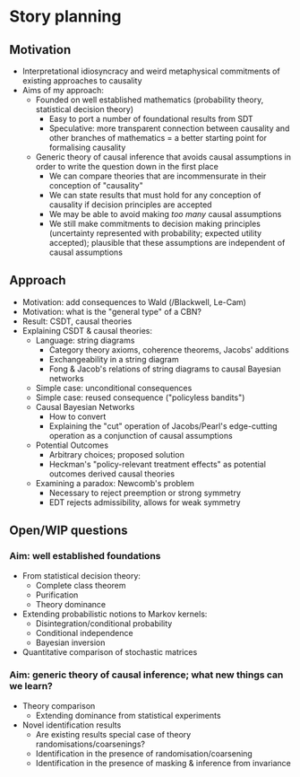 # Story planning


## Motivation

 - Interpretational idiosyncracy and weird metaphysical commitments of existing approaches to causality
 - Aims of my approach:
 	- Founded on well established mathematics (probability theory, statistical decision theory)
 		- Easy to port a number of foundational results from SDT
 		- Speculative: more transparent connection between causality and other branches of mathematics = a better starting point for formalising causality
 	- Generic theory of causal inference that avoids causal assumptions in order to write the question down in the first place
 		- We can compare theories that are incommensurate in their conception of "causality"
 		- We can state results that must hold for any conception of causality if decision principles are accepted
 		- We may be able to avoid making *too many* causal assumptions
 		- We still make commitments to decision making principles (uncertainty represented with probability; expected utility accepted); plausible that these assumptions are independent of causal assumptions

## Approach

 - Motivation: add consequences to Wald (/Blackwell, Le-Cam)
 - Motivation: what is the "general type" of a CBN?
 - Result: CSDT, causal theories
 - Explaining CSDT & causal theories:
 	- Language: string diagrams
 		- Category theory axioms, coherence theorems, Jacobs' additions
 		- Exchangeability in a string diagram
 		- Fong & Jacob's relations of string diagrams to causal Bayesian networks
 	- Simple case: unconditional consequences
 	- Simple case: reused consequence ("policyless bandits")
 	- Causal Bayesian Networks
 		- How to convert
 		- Explaining the "cut" operation of Jacobs/Pearl's edge-cutting operation as a conjunction of causal assumptions
 	- Potential Outcomes
 		- Arbitrary choices; proposed solution
 		- Heckman's "policy-relevant treatment effects" as potential outcomes derived causal theories
 	- Examining a paradox: Newcomb's problem
 		- Necessary to reject preemption or strong symmetry
 		- EDT rejects admissibility, allows for weak symmetry

## Open/WIP questions

### Aim: well established foundations

 - From statistical decision theory:
 	- Complete class theorem
 	- Purification
 	- Theory dominance
 - Extending probabilistic notions to Markov kernels:
 	- Disintegration/conditional probability
 	- Conditional independence
 	- Bayesian inversion
 - Quantitative comparison of stochastic matrices


### Aim: generic theory of causal inference; what new things can we learn?

 - Theory comparison
 	- Extending dominance from statistical experiments
 - Novel identification results
 	- Are existing results special case of theory randomisations/coarsenings?
 	- Identification in the presence of randomisation/coarsening
 	- Identification in the presence of masking & inference from invariance
